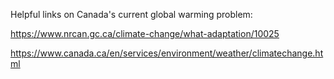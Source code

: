 Helpful links on Canada's current global warming problem: 

https://www.nrcan.gc.ca/climate-change/what-adaptation/10025

https://www.canada.ca/en/services/environment/weather/climatechange.html
